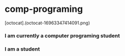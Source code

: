 # comp-programing
[octocat].(octocat-16963347414091.png)
### I am currently a computer programing student
### I am a student
